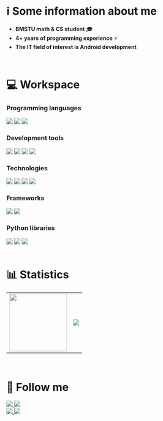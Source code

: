 # ℹ️ Some information about me
- **BMSTU math & CS student** 🎓
- **4+ years of programming experience** ⚡
- **The IT field of interest is Android development**
<br />

# 💻 Workspace
### Programming languages
<div align="left">
    <!--Python-->
    <img src="https://img.shields.io/badge/-python-3776AB?style=for-the-badge&labelColor=090909&logo=python&logoColor=06D001"/>
    <!--C++-->
    <img src="https://img.shields.io/badge/-C++-3776AB?style=for-the-badge&labelColor=090909&logo=C%2b%2b&logoColor=10439F" />
    <!--Kotlin-->
    <img src="https://img.shields.io/badge/-kotlin-3776AB?style=for-the-badge&labelColor=090909&logo=kotlin&logoColor=B125EA" />
</div>

### Development tools
<div align="left">
    <!--GIT-->
    <img src="https://img.shields.io/badge/-git-4535C1?style=for-the-badge&logo=git&labelColor=090909" />
    <!--Gitlab-->
    <img src="https://img.shields.io/badge/-gitlab-4535C1?style=for-the-badge&logo=gitlab&labelColor=090909" />
    <!--Github-->
    <img src="https://img.shields.io/badge/-github-white?style=for-the-badge&logo=github&labelColor=090909">
    <!--Obsidian-->
    <img src="https://img.shields.io/badge/-obsidian-090909?style=for-the-badge&logo=obsidian&logoColor=A88BFA" />
</div>

### Technologies
<div align="left">
    <!--Linux-->
    <img src="https://img.shields.io/badge/-linux-090909?style=for-the-badge&logo=linux" />
    <!--Firebase-->
    <img src="https://img.shields.io/badge/-firebase-090909?style=for-the-badge&logo=firebase&logoColor=F0E68C" />
    <!--LaTeX-->
    <img src="https://img.shields.io/badge/-latex-090909?style=for-the-badge&logo=latex&logoColor=179BAE" />
    <!--Jupyter-->
    <img src="https://img.shields.io/badge/-jupyter-090909?style=for-the-badge&logo=jupyter" />
</div>

### Frameworks
<div align="left">
    <!--Qt-->
    <img src="https://img.shields.io/badge/-qt-4535C1?style=for-the-badge&logo=qt&labelColor=090909&logoColor=00FF00" />
    <!--Android-->
    <img src="https://img.shields.io/badge/-android-4535C1?style=for-the-badge&logo=android&labelColor=090909" />
</div>

### Python libraries
<div align="left">
    <!--numpy-->
    <img src="https://img.shields.io/badge/-numpy-090909?style=for-the-badge&logo=numpy&logoColor=4d77cf" />
    <!--sympy-->
    <img src="https://img.shields.io/badge/-sympy-090909?style=for-the-badge&logo=sympy&logoColor=387F39" />    
    <!--scipy-->
    <img src="https://img.shields.io/badge/-scipy-090909?style=for-the-badge&logo=scipy" />
</div> <br />

# 📊 Statistics
<div align="left">
    <table>
        <tr>
            <td>
                <img src="https://cdn.jsdelivr.net/gh/devicons/devicon@latest/icons/git/git-original.svg" width="150"/>
            </td>
            <td>
                <img src="https://github-readme-stats.vercel.app/api/top-langs/?username=nepavellab&theme=github_dark" />
            </td>
        </tr>
    </table>
</div> <br />
<!--
<div align="left">
    <table>
        <tr>
            <td>
                <img src="https://cdn.jsdelivr.net/gh/devicons/devicon@latest/icons/thealgorithms/thealgorithms-original-wordmark.svg" width="150" />
            </td>
            <td>
                <img src="https://leetcard.jacoblin.cool/GNU_nan0_machine_s0n?theme=dark" width="400"/>
            </td>
        </tr>
    </table>
</div> <br /> -->

# 📲 Follow me
<div align="left">
    <!--Telegram-->
    <a href="https://t.me/Nep_pasha/">
        <img src="https://img.shields.io/badge/-telegram-090909?style=for-the-badge&logo=telegram" />
    </a>
    <!--VK-->
    <a href="https://vk.com/ne__pavel">
        <img src="https://img.shields.io/badge/-вконтакте-090909?style=for-the-badge&logo=vk&logoColor=4680C2" />
    </a>
</div>
<div align="left">
    <!--LeetCode-->
    <a href="https://leetcode.com/u/GNU_nan0_machine_s0n/">
        <img src="https://img.shields.io/badge/-leetcode-090909?style=for-the-badge&logo=leetcode" />
    </a>
    <!--HackerRank-->
    <a href="https://www.hackerrank.com/profile/trudi2004">
        <img src="https://img.shields.io/badge/-hackerrank-090909?style=for-the-badge&logo=hackerrank" />
    </a>
</div>
